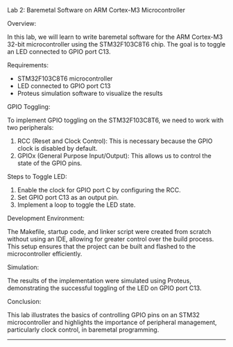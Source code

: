 Lab 2: Baremetal Software on ARM Cortex-M3 Microcontroller

Overview:

In this lab, we will learn to write baremetal software for the ARM Cortex-M3 32-bit microcontroller using the STM32F103C8T6 chip. The goal is to toggle an LED connected to GPIO port C13.

Requirements:

- STM32F103C8T6 microcontroller
- LED connected to GPIO port C13
- Proteus simulation software to visualize the results

GPIO Toggling:

To implement GPIO toggling on the STM32F103C8T6, we need to work with two peripherals:
1. RCC (Reset and Clock Control): This is necessary because the GPIO clock is disabled by default.
2. GPIOx (General Purpose Input/Output): This allows us to control the state of the GPIO pins.

Steps to Toggle LED:

1. Enable the clock for GPIO port C by configuring the RCC.
2. Set GPIO port C13 as an output pin.
3. Implement a loop to toggle the LED state.

Development Environment:

The Makefile, startup code, and linker script were created from scratch without using an IDE, allowing for greater control over the build process. This setup ensures that the project can be built and flashed to the microcontroller efficiently.

Simulation:

The results of the implementation were simulated using Proteus, demonstrating the successful toggling of the LED on GPIO port C13.

Conclusion:

This lab illustrates the basics of controlling GPIO pins on an STM32 microcontroller and highlights the importance of peripheral management, particularly clock control, in baremetal programming.

---

